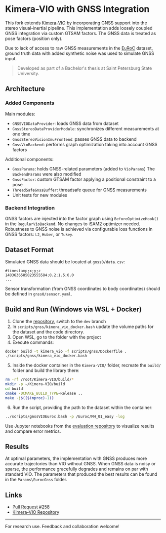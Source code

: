 # Kimera-VIO with GNSS Integration

This fork extends [Kimera-VIO](https://github.com/MIT-SPARK/Kimera-VIO) by incorporating GNSS support into the stereo visual-inertial pipeline. This implementation adds loosely coupled GNSS integration via custom GTSAM factors. The GNSS data is treated as pose factors (position only).

Due to lack of access to raw GNSS measurements in the [EuRoC](https://projects.asl.ethz.ch/datasets/doku.php?id=kmavvisualinertialdatasets) dataset, ground truth data with added synthetic noise was used to simulate GNSS input.

> Developed as part of a Bachelor's thesis at Saint Petersburg State University.

## Architecture

### Added Components
Main modules:
* `GNSSVIODataProvider`: loads GNSS data from dataset
* `GnssStereoDataProviderModule`: synchronizes different measurements at one time
* `GnssStereoVisionImuFrontend`: passes GNSS data to backend
* `GnssVioBackend`: performs graph optimization taking into account GNSS factors

Additional components:
* `GnssParams`: holds GNSS-related parameters (added to `VioParams`) The `BackendParams` were also modified
* `GnssFactor`: custom GTSAM factor applying a positional constraint to a pose
* `ThreadSafeGnssBuffer`: threadsafe queue for GNSS measurements
* Unit tests for new modules

### Backend Integration

GNSS factors are injected into the factor graph using `BeforeOptimizeHook()` in the `RegularVioBackend`. No changes to iSAM2 optimizer needed. Robustness to GNSS noise is achieved via configurable loss functions in GNSS factors: `L2`, `Huber`, or `Tukey`.

## Dataset Format

Simulated GNSS data should be located at `gnss0/data.csv`:

```csv
#timestamp;x;y;z
1403636585023555584;0.2;1.5;0.0
...
```

Sensor transformation (from GNSS coordinates to body coordinates) should be defined in `gnss0/sensor.yaml`.

## Build and Run (Windows via WSL + Docker)

1. Clone the [repository](https://github.com/kleo-53/Kimera-VIO), switch to the `dev` branch
2. In `scripts/gnss/kimera_vio_docker.bash` update the volume paths for the dataset and the code directory.
3. Open WSL, go to the folder with the project
4. Execute commands:
```bash
docker build -t kimera_vio -f scripts/gnss/Dockerfile .
./scripts/gnss/kimera_vio_docker.bash
```
5. Inside the docker container in the `Kimera-VIO/` folder, recreate the `build/` folder and build the library there:
```bash
rm -rf /root/Kimera-VIO/build/*
mkdir -p ~/Kimera-VIO/build
cd build
cmake -DCMAKE_BUILD_TYPE=Release ..
make -j$(($(nproc)-1))
```
6. Run the script, providing the path to the dataset within the container: 
```bash
../scripts/gnssVIOEuroc.bash -p /Euroc/MH_01_easy -log
```

Use Jupyter notebooks from the [evaluation repository](https://github.com/MIT-SPARK/Kimera-VIO-Evaluation) to visualize results and compare error metrics.

## Results

At optimal parameters, the implementation with GNSS produces more accurate trajectories than VIO without GNSS. When GNSS data is noisy or sparse, the performance gracefully degrades and remains on par with standard VIO.
The parameters that produced the best results can be found in the `Params\EurocGnss` folder.

## Links

* [Pull Request #258](https://github.com/MIT-SPARK/Kimera-VIO/pull/258)
* [Kimera-VIO Repository](https://github.com/MIT-SPARK/Kimera-VIO)

---

For research use. Feedback and collaboration welcome!
